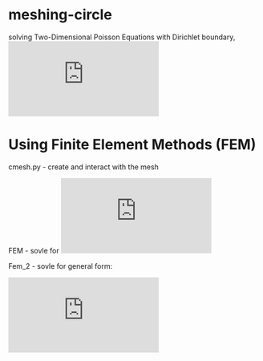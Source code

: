 # meshing-circle
solving Two-Dimensional Poisson Equations with Dirichlet boundary, ![1](https://latex.codecogs.com/gif.latex?%5COmega%20%3D%20%5C%7B%20%28x%2Cy%29%20%7Cx%5E%7B2%7D&plus;y%5E%7B2%7D%20%5Cleq%20R%5C%7D)
# Using Finite Element Methods (FEM)

cmesh.py - create and interact with the mesh

FEM - sovle for ![2](https://latex.codecogs.com/gif.latex?-%5CDelta%20u%3D%20f)

Fem_2 - sovle for general form: 

![3](https://latex.codecogs.com/gif.latex?%5Cdpi%7B120%7D%20%5Clarge%20-%5Ba_%7B00%7D%28x%2C%20y%29%20%5Cfrac%7B%5Cpartial%5E%7B2%7D%20u%7D%7B%7B%5Cpartial%20x%7D%5E%7B2%7D%7D%20&plus;%20a_%7B01%7D%28x%2C%20y%29%20%5Cfrac%7B%5Cpartial%5E%7B2%7D%20u%7D%7B%5Cpartial%20x%20%7B%5Cpartial%20y%7D%7D%20&plus;%20a_%7B10%7D%28x%2C%20y%29%20%5Cfrac%7B%5Cpartial%5E%7B2%7D%20u%7D%7B%5Cpartial%20y%20%7B%5Cpartial%20x%7D%7D%20&plus;%20a_%7B11%7D%28x%2C%20y%29%20%5Cfrac%7B%5Cpartial%5E%7B2%7D%20u%7D%7B%7B%5Cpartial%20y%7D%5E%7B2%7D%7D%20%5D%20&plus;%20a_%7B0%7D%28x%2Cy%29.u%20%3D%20f%28x%2Cy%29)
